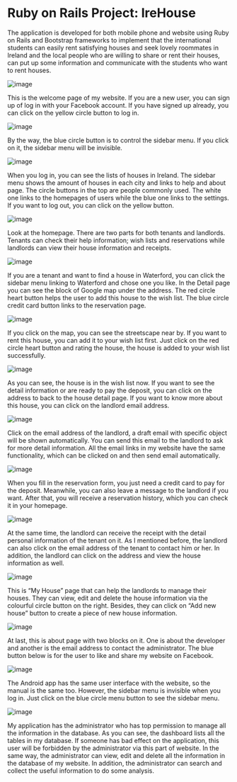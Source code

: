 # Ruby on Rails Project: IreHouse

   The application is developed for both mobile phone and website using Ruby on Rails and 
Bootstrap frameworks to implement that the international students can easily rent satisfying 
houses and seek lovely roommates in Ireland and the local people who are willing to share or 
rent their houses, can put up some information and communicate with the students who want to 
rent houses.

![image](https://github.com/LucyMiaoO/IreHouse/blob/master/app/assets/images/img/01.png)

This is the welcome page of my website. If you are a new user, you can sign up of log in with your Facebook account. If you have signed up already, you can click on the yellow circle button to log in.

![image](https://github.com/LucyMiaoO/IreHouse/blob/master/app/assets/images/img/02.png)

By the way, the blue circle button is to control the sidebar menu. If you click on it, the sidebar menu will be invisible.

![image](https://github.com/LucyMiaoO/IreHouse/blob/master/app/assets/images/img/03.png)

When you log in, you can see the lists of houses in Ireland. The sidebar menu shows the amount of houses in each city and links to help and about page. The circle buttons in the top are people commonly used. The white one links to the homepages of users while the blue one links to the settings. If you want to log out, you can click on the yellow button.

![image](https://github.com/LucyMiaoO/IreHouse/blob/master/app/assets/images/img/04.png)

Look at the homepage. There are two parts for both tenants and landlords. Tenants can check their help information; wish lists and reservations while landlords can view their house information and receipts.

![image](https://github.com/LucyMiaoO/IreHouse/blob/master/app/assets/images/img/05.png)

If you are a tenant and want to find a house in Waterford, you can click the sidebar menu linking to Waterford and chose one you like. In the Detail page you can see the block of Google map under the address. The red circle heart button helps the user to add this house to the wish list. The blue circle credit card button links to the reservation page.

![image](https://github.com/LucyMiaoO/IreHouse/blob/master/app/assets/images/img/06.png)

If you click on the map, you can see the streetscape near by. If you want to rent this house, you can add it to your wish list first. Just click on the red circle heart button and rating the house, the house is added to your wish list successfully.

![image](https://github.com/LucyMiaoO/IreHouse/blob/master/app/assets/images/img/07.png)

As you can see, the house is in the wish list now. If you want to see the detail information or are ready to pay the deposit, you can click on the address to back to the house detail page. If you want to know more about this house, you can click on the landlord email address.

![image](https://github.com/LucyMiaoO/IreHouse/blob/master/app/assets/images/img/08.png)


Click on the email address of the landlord, a draft email with specific object will be shown automatically. You can send this email to the landlord to ask for more detail information. All the email links in my website have the same functionality, which can be clicked on and then send email automatically.

![image](https://github.com/LucyMiaoO/IreHouse/blob/master/app/assets/images/img/09.png)

When you fill in the reservation form, you just need a credit card to pay for the deposit. Meanwhile, you can also leave a message to the landlord if you want. After that, you will receive a reservation history, which you can check it in your homepage.

![image](https://github.com/LucyMiaoO/IreHouse/blob/master/app/assets/images/img/010.png)

At the same time, the landlord can receive the receipt with the detail personal information of the tenant on it. As I mentioned before, the landlord can also click on the email address of the tenant to contact him or her. In addition, the landlord can click on the address and view the house information as well.

![image](https://github.com/LucyMiaoO/IreHouse/blob/master/app/assets/images/img/11.png)

This is “My House” page that can help the landlords to manage their houses. They can view, edit and delete the house information via the colourful circle button on the right. Besides, they can click on “Add new house” button to create a piece of new house information.

![image](https://github.com/LucyMiaoO/IreHouse/blob/master/app/assets/images/img/14.png)

At last, this is about page with two blocks on it. One is about the developer and another is the email address to contact the administrator. The blue button below is for the user to like and share my website on Facebook.

![image](https://github.com/LucyMiaoO/IreHouse/blob/master/app/assets/images/img/12.png)

The Android app has the same user interface with the website, so the manual is the same too. However, the sidebar menu is invisible when you log in. Just click on the blue circle menu button to see the sidebar menu.

![image](https://github.com/LucyMiaoO/IreHouse/blob/master/app/assets/images/img/13.png)

My application has the administrator who has top permission to manage all the information in the database. As you can see, the dashboard lists all the tables in my database. If someone has bad effect on the application, this user will be forbidden by the administrator via this part of website. In the same way, the administrator can view, edit and delete all the information in the database of my website. In addition, the administrator can search and collect the useful information to do some analysis.
